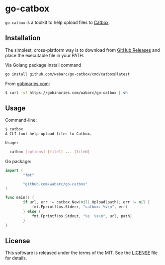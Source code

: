 # go-catbox

`go-catbox` is a toolkit to help upload files to [Catbox](https://catbox.moe/).

## Installation

The simplest, cross-platform way is to download from [GitHub Releases](https://github.com/wabarc/go-catbox/releases) and place the executable file in your PATH.

Via Golang package install command

```sh
go install github.com/wabarc/go-catbox/cmd/catbox@latest
```

From [gobinaries.com](https://gobinaries.com):

```sh
$ curl -sf https://gobinaries.com/wabarc/go-catbox | sh
```

## Usage

Command-line:

```sh
$ catbox
A CLI tool help upload files to Catbox.

Usage:

  catbox [options] [file1] ... [fileN]
```

Go package:
```go
import (
        "fmt"

        "github.com/wabarc/go-catbox"
)

func main() {
        if url, err := catbox.New(nil).Upload(path); err != nil {
            fmt.Fprintf(os.Stderr, "catbox: %v\n", err)
        } else {
            fmt.Fprintf(os.Stdout, "%s  %s\n", url, path)
        }
}
```

## License

This software is released under the terms of the MIT. See the [LICENSE](https://github.com/wabarc/go-catbox/blob/main/LICENSE) file for details.
